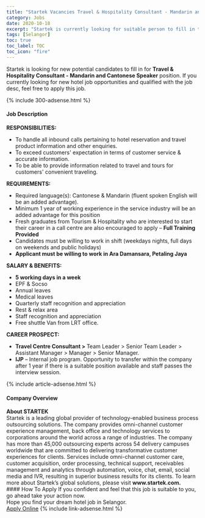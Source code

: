 ```yaml
---
title: "Startek Vacancies Travel & Hospitality Consultant - Mandarin and Cantonese Speaker" 
category: Jobs 
date: 2020-10-18 
excerpt: "Startek is currently looking for suitable person to fill in the Travel & Hospitality Consultant - Mandarin and Cantonese Speaker which positioned at Selangor" 
tags: [Selangor] 
toc: true 
toc_label: TOC 
toc_icon: "fire" 
--- 
```


<p>Startek is looking for new potential candidates to fill in for <b>Travel & Hospitality Consultant - Mandarin and Cantonese Speaker</b> position. If you currently looking for new hotel job opportunities and qualified with the job desc, feel free to apply this job.
</p>{% include 300-adsense.html %} 
<div><div><h4>Job Description</h4></div><div><div><span><div><div><div><strong>RESPONSIBILITIES:</strong></div><ul><li>To handle all inbound calls pertaining to hotel reservation and travel product information and other enquiries.</li><li>To exceed customers' expectation in terms of customer service &amp; accurate information.</li><li>To be able to provide information related to travel and tours for customers' convenient traveling.</li></ul><div><strong>REQUIREMENTS:</strong></div><ul><li>Required language(s): Cantonese &amp; Mandarin (fluent spoken English will be an added advantage).</li><li>Minimum 1 year of working experience in the service industry will be an added advantage for this position</li><li>Fresh graduates from Tourism &amp; Hospitality who are interested to start their career in a call centre are also encouraged to apply &#8211; <strong>Full Training Provided</strong></li><li>Candidates must be willing to work in shift (weekdays nights, full days on weekends and public holidays)</li><li><strong>Applicant must be willing to work in Ara Damansara, Petaling Jaya</strong></li></ul><div><strong>SALARY &amp; BENEFITS:</strong></div><ul><li><strong>5 working days in a week</strong></li><li>EPF &amp; Socso</li><li>Annual leaves</li><li>Medical leaves</li><li>Quarterly staff recognition and appreciation</li><li>Rest &amp; relax area</li><li>Staff recognition and appreciation</li><li>Free shuttle Van from LRT office.</li></ul><div><strong>CAREER PROSPECT:</strong></div><ul><li><strong>Travel Centre Consultant &gt; </strong>Team Leader &gt; Senior Team Leader &gt; Assistant Manager &gt; Manager &gt; Senior Manager.</li><li><strong>IJP</strong> &#8211; Internal job program. Opportunity to transfer within the company after 1 year if there is a suitable position available and staff passes the interview session.</li></ul></div></div></span></div></div></div> 
{% include article-adsense.html %} 
<div><div><h4>Company Overview</h4></div><div><div><span><div><div>
<strong>About STARTEK</strong><br>
	Startek is a leading global provider of technology-enabled business process outsourcing solutions. The company provides omni-channel customer experience management, back office and technology services to corporations around the world across a range of industries. The company has more than 45,000 outsourcing experts across 54 delivery campuses worldwide that are committed to delivering transformative customer experiences for clients. Services include omni-channel customer care, customer acquisition, order processing, technical support, receivables management and analytics through automation, voice, chat, email, social media and IVR, resulting in superior business results for its clients. To learn more about Startek&#8217;s global solutions, please visit <strong>www.startek.com.</strong></div></div></span></div></div></div> 
#### How To Apply 
If you confident and feel that this job is suitable to you, go ahead take your action now. <br/> 
Hope you find your dream hotel job in Selangor. <br/> 
<a href="https://www.jobstreet.com.my/en/job/travel-hospitality-consultant-mandarin-and-cantonese-speaker-4406016?jobId=jobstreet-my-job-4406016" class="btn btn--info" target="_blank" rel="nofollow noopenner">Apply Online</a> 
{% include link-adsense.html %} 